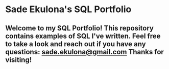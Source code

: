 # Sade Ekulona's SQL Portfolio

## Welcome to my SQL Portfolio! This repository contains examples of SQL I've written. Feel free to take a look and reach out if you have any questions: sade.ekulona@gmail.com Thanks for visiting!

